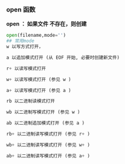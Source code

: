 ### open 函数

 __open ： 如果文件 不存在，则创建__

```python
open(filename,mode='')
## 常用mode
w 以写方式打开，

a 以追加模式打开 (从 EOF 开始, 必要时创建新文件)

r+ 以读写模式打开

w+ 以读写模式打开 (参见 w )

a+ 以读写模式打开 (参见 a )

rb 以二进制读模式打开

wb 以二进制写模式打开 (参见 w )

ab 以二进制追加模式打开 (参见 a )

rb+ 以二进制读写模式打开 (参见 r+ )

wb+ 以二进制读写模式打开 (参见 w+ )

ab+ 以二进制读写模式打开 (参见 a+ )
```
